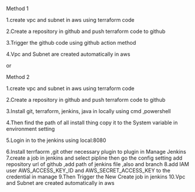 Method 1


1.create vpc and subnet in aws using terraform code





2.Create a repository in github and push terraform code to github



3.Trigger the github code using github action method



4.Vpc and Subnet are created automatically in aws 

or
 
Method 2


1.create vpc and subnet in aws using terraform code



2.Create a repository in github and push terraform code to github



3.Install git, terraform, jenkins, java in locally using cmd ,powershell




4.Then find the path of all install thing copy it to the System variable in environment setting




5.Login in to the jenkins using local:8080



6.Install terrfaorm ,git other necessary plugin to plugin in Manage Jenkins 
7.create a job in jenkins and select pipline then go the config setting add repository url of github ,add path of jenkins file ,also and branch 
8.add IAM user AWS_ACCESS_KEY_ID and AWS_SECRET_ACCESS_KEY to the credential in manage
9.Then Trigger the New Create job in jenkins
10.Vpc and Subnet are created automatically in aws

